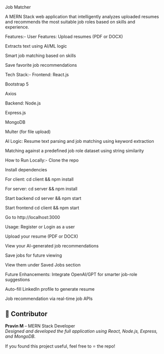  Job Matcher

A MERN Stack web application that intelligently analyzes uploaded resumes and recommends the most suitable job roles based on skills and experience.


Features:-
 User Features:
Upload resumes (PDF or DOCX)

Extracts text using AI/ML logic

Smart job matching based on skills

Save favorite job recommendations


Tech Stack:-
Frontend:
React.js

Bootstrap 5

Axios

Backend:
Node.js

Express.js

MongoDB

Multer (for file upload)


AI Logic:
Resume text parsing and job matching using keyword extraction

Matching against a predefined job role dataset using string similarity


How to Run Locally:-
Clone the repo

Install dependencies

For client:
cd client && npm install

For server:
cd server && npm install

Start backend
cd server && npm start

Start frontend
cd client && npm start

Go to http://localhost:3000


Usage:
Register or Login as a user

Upload your resume (PDF or DOCX)

View your AI-generated job recommendations

Save jobs for future viewing
  
View them under Saved Jobs section


Future Enhancements:
Integrate OpenAI/GPT for smarter job-role suggestions

Auto-fill LinkedIn profile to generate resume

Job recommendation via real-time job APIs


## 👤 Contributor

**Pravin M** – MERN Stack Developer  
_Designed and developed the full application using React, Node.js, Express, and MongoDB._

If you found this project useful, feel free to ⭐ the repo!
